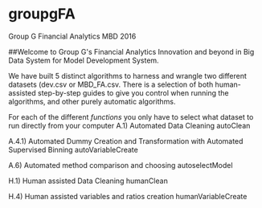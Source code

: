 # groupgFA
Group G Financial Analytics MBD 2016


##Welcome to Group G's Financial Analytics Innovation and beyond in Big Data System for Model Development System.

We have built 5 distinct algorithms to harness and wrangle two different datasets (dev.csv or MBD_FA.csv. There is a selection of both human-assisted step-by-step guides to give you control when running the algorithms, and other purely automatic algorithms.

For each of the different *functions* you only have to select what dataset to run directly from your computer 
A.1) Automated Data Cleaning
autoClean

A.4.1) Automated Dummy Creation and Transformation with Automated Supervised Binning
autoVariableCreate

A.6) Automated method comparison and choosing
autoselectModel

H.1) Human assisted Data Cleaning
humanClean

H.4) Human assisted variables and ratios creation
humanVariableCreate
